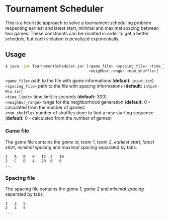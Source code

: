 # Tournament Scheduler

This is a heuristic approach to solve a tournament scheduling problem respecting
earliest and latest start, minimal and maximal spacing between two games.
These constraints can be vioalted in order to get a better schedule, but each
violation is penalized exponentially.

## Usage

```sh
$ java -jar TournamentScheduler.jar [<game_file> <spacing_file> <time_limit>
                                     <neighbor_range> <num_shuffle>]
```

`<game_file>` path to the file with game informations
(**default:** `input.txt`)   
`<spacing_file>` path to the file with spacing informations
(**default:** `intput-Min.txt`)  
`<time_limit>` time limit in seconds
(**default:** 300)   
`<neighbor_range>` range for the neighborhood generation 
(**default:** 0 - calculated from the number of games)  
`<num_shuffle>` number of shuffles done to find a new starting sequence 
(**default:** 0 - calculated from the number of games) 

### Game file

The game file contains the *game id*, *team 1*, *team 2*, *earliest start*,
*latest start*, *minimal spacing* and *maximal spacing* separated by tabs.

```
1	A	B	0	12	2	10
2	C	D	4	20	0	0
...
```

### Spacing file

The spacing file contains the *game 1*, *game 2* and *minimal spacing* separated
by tabs.

```
1	2	5
2	4	5
...
```


